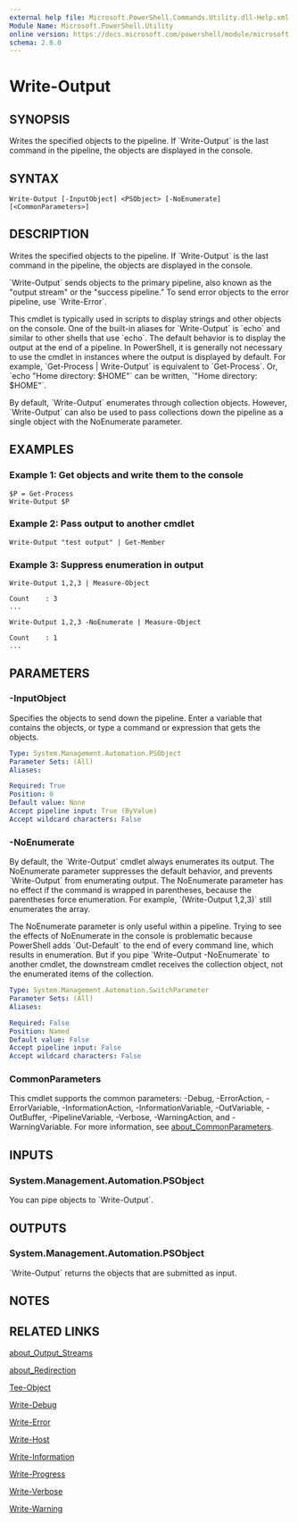 ```yaml
---
external help file: Microsoft.PowerShell.Commands.Utility.dll-Help.xml
Module Name: Microsoft.PowerShell.Utility
online version: https://docs.microsoft.com/powershell/module/microsoft.powershell.utility/write-output?view=powershell-7.1&WT.mc_id=ps-gethelp
schema: 2.0.0
---
```


# Write-Output

## SYNOPSIS
Writes the specified objects to the pipeline.
If \`Write-Output\` is the last command in the pipeline, the objects are displayed in the console.

## SYNTAX

```
Write-Output [-InputObject] <PSObject> [-NoEnumerate] [<CommonParameters>]
```

## DESCRIPTION
Writes the specified objects to the pipeline.
If \`Write-Output\` is the last command in the pipeline, the objects are displayed in the console.

\`Write-Output\` sends objects to the primary pipeline, also known as the "output stream" or the "success pipeline." To send error objects to the error pipeline, use \`Write-Error\`.

This cmdlet is typically used in scripts to display strings and other objects on the console.
One of the built-in aliases for \`Write-Output\` is \`echo\` and similar to other shells that use \`echo\`.
The default behavior is to display the output at the end of a pipeline.
In PowerShell, it is generally not necessary to use the cmdlet in instances where the output is displayed by default.
For example, \`Get-Process | Write-Output\` is equivalent to \`Get-Process\`.
Or, \`echo "Home directory: $HOME"\` can be written, \`"Home directory: $HOME"\`.

By default, \`Write-Output\` enumerates through collection objects.
However, \`Write-Output\` can also be used to pass collections down the pipeline as a single object with the NoEnumerate parameter.

## EXAMPLES

### Example 1: Get objects and write them to the console
```
$P = Get-Process
Write-Output $P
```

### Example 2: Pass output to another cmdlet
```
Write-Output "test output" | Get-Member
```

### Example 3: Suppress enumeration in output
```
Write-Output 1,2,3 | Measure-Object

Count    : 3
...

Write-Output 1,2,3 -NoEnumerate | Measure-Object

Count    : 1
...
```

## PARAMETERS

### -InputObject
Specifies the objects to send down the pipeline.
Enter a variable that contains the objects, or type a command or expression that gets the objects.

```yaml
Type: System.Management.Automation.PSObject
Parameter Sets: (All)
Aliases:

Required: True
Position: 0
Default value: None
Accept pipeline input: True (ByValue)
Accept wildcard characters: False
```

### -NoEnumerate
By default, the \`Write-Output\` cmdlet always enumerates its output.
The NoEnumerate parameter suppresses the default behavior, and prevents \`Write-Output\` from enumerating output.
The NoEnumerate parameter has no effect if the command is wrapped in parentheses, because the parentheses force enumeration.
For example, \`(Write-Output 1,2,3)\` still enumerates the array.

The NoEnumerate parameter is only useful within a pipeline.
Trying to see the effects of NoEnumerate in the console is problematic because PowerShell adds \`Out-Default\` to the end of every command line, which results in enumeration.
But if you pipe \`Write-Output -NoEnumerate\` to another cmdlet, the downstream cmdlet receives the collection object, not the enumerated items of the collection.

```yaml
Type: System.Management.Automation.SwitchParameter
Parameter Sets: (All)
Aliases:

Required: False
Position: Named
Default value: False
Accept pipeline input: False
Accept wildcard characters: False
```

### CommonParameters
This cmdlet supports the common parameters: -Debug, -ErrorAction, -ErrorVariable, -InformationAction, -InformationVariable, -OutVariable, -OutBuffer, -PipelineVariable, -Verbose, -WarningAction, and -WarningVariable. For more information, see [about_CommonParameters](http://go.microsoft.com/fwlink/?LinkID=113216).

## INPUTS

### System.Management.Automation.PSObject
You can pipe objects to \`Write-Output\`.

## OUTPUTS

### System.Management.Automation.PSObject
\`Write-Output\` returns the objects that are submitted as input.

## NOTES

## RELATED LINKS

[about_Output_Streams]()

[about_Redirection]()

[Tee-Object]()

[Write-Debug]()

[Write-Error]()

[Write-Host]()

[Write-Information]()

[Write-Progress]()

[Write-Verbose]()

[Write-Warning]()

